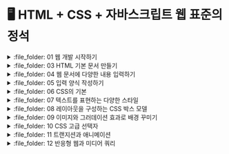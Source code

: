 # 🖥️ HTML + CSS + 자바스크립트 웹 표준의 정석

<details>
<summary> :file_folder: 01 웹 개발 시작하기 </summary>
<div markdown="1">

#### 🔖 [01 웹 개발 시작하기](https://github.com/Seonghyun-Park/Web/blob/main/01%20웹%20개발%20시작하기.md)

</div>
</details>

<details>
<summary> :file_folder: 03 HTML 기본 문서 만들기 </summary>
<div markdown="1">

#### 🔖 [03 HTML 기본 문서 만들기](https://github.com/Seonghyun-Park/Web/blob/main/03%20HTML%20기본문서%20만들기.md)

</div>
</details>

<details>
<summary> :file_folder: 04 웹 문서에 다양한 내용 입력하기 </summary>
<div markdown="1">

#### 🔖 [04-1 텍스트 입력하기](https://github.com/Seonghyun-Park/Web/blob/main/04%20웹%20문서에%20다양한%20내용%20입력하기/04-1%20텍스트%20입력하기.md)

#### 🔖 [04-2 목록 만들기](https://github.com/Seonghyun-Park/Web/blob/main/04%20웹%20문서에%20다양한%20내용%20입력하기/04-2%20목록%20만들기.md)

#### 🔖 [04-3 표 만들기](https://github.com/Seonghyun-Park/Web/blob/main/04%20웹%20문서에%20다양한%20내용%20입력하기/04-3%20표%20만들기.md)

#### 🔖 [04-4 이미지 삽입하기](https://github.com/Seonghyun-Park/Web/blob/main/04%20웹%20문서에%20다양한%20내용%20입력하기/04-4%20이미지%20삽입하기.md)

#### 🔖 [04-5 오디오와 비디오 삽입하기](https://github.com/Seonghyun-Park/Web/blob/main/04%20웹%20문서에%20다양한%20내용%20입력하기/04-5%20오디오와%20비디오%20삽입하기.md)

#### 🔖 [04-6 하이퍼링크 삽입하기](https://github.com/Seonghyun-Park/Web/blob/main/04%20웹%20문서에%20다양한%20내용%20입력하기/04-6%20하이퍼링크%20삽입하기.md)

#### 🔖 [04-7 마무리 문제](https://github.com/Seonghyun-Park/Web/blob/main/04%20웹%20문서에%20다양한%20내용%20입력하기/04-7%20마무리%20문제.md)

</div>
</details>

<details>
<summary> :file_folder: 05 입력 양식 작성하기 </summary>
<div markdown="1">

#### 🔖 [05-1 폼 삽입하기](https://github.com/Seonghyun-Park/Web/blob/main/05%20입력%20양식%20작성하기/05-1%20폼%20삽입하기.md)

#### 🔖 [05-2 사용자 입력을 위한 input 태그](https://github.com/Seonghyun-Park/Web/blob/main/05%20입력%20양식%20작성하기/05-2%20사용자%20입력을%20위한%20input%20태그.md)

#### 🔖 [05-3 input 태그의 주요 속성](https://github.com/Seonghyun-Park/Web/blob/main/05%20입력%20양식%20작성하기/05-3%20input%20태그의%20주요%20속성.md)

#### 🔖 [05-4 폼에서 사용하는 여러가지 태그](https://github.com/Seonghyun-Park/Web/blob/main/05%20입력%20양식%20작성하기/05-4%20폼에서%20사용하는%20여러가지%20태그.md)

#### 🔖 [05-5 마무리 문제](https://github.com/Seonghyun-Park/Web/blob/main/05%20입력%20양식%20작성하기/05-5%20마무리%20문제.md)

</div>
</details>

<details>
<summary> :file_folder: 06 CSS의 기본 </summary>
<div markdown="1">

#### 🔖 [06-1 웹 문서에 디자인 입히기](https://github.com/Seonghyun-Park/Web/blob/main/06%20CSS의%20기본/06-1%20웹%20문서에%20디자인%20입히기.md)

#### 🔖 [06-2 스타일과 스타일 시트](https://github.com/Seonghyun-Park/Web/blob/main/06%20CSS의%20기본/06-2%20스타일과%20스타일시트.md)

#### 🔖 [06-3 CSS 기본 선택자 알아보기](https://github.com/Seonghyun-Park/Web/blob/main/06%20CSS의%20기본/06-3%20CSS%20기본%20선택자%20알아보기.md)

#### 🔖 [06-4 캐스케이딩 스타일 시트 알아보기](https://github.com/Seonghyun-Park/Web/blob/main/06%20CSS의%20기본/06-4%20캐스케이딩%20스타일%20시트%20알아보기.md)

#### 🔖 [06-5 마무리 문제](https://github.com/Seonghyun-Park/Web/blob/main/06%20CSS의%20기본/06-5%20마무리문제.md)

</div>
</details>

<details>
<summary> :file_folder: 07 텍스트를 표현하는 다양한 스타일 </summary>
<div markdown="1">

#### 🔖 [07-1 글꼴 관련 스타일](https://github.com/Seonghyun-Park/Web/blob/main/07%20텍스트를%20표현하는%20다양한%20스타일/07-1%20글꼴%20관련%20스타일.md)

#### 🔖 [07-2 웹 폰트 사용하기](https://github.com/Seonghyun-Park/Web/blob/main/07%20텍스트를%20표현하는%20다양한%20스타일/07-2%20웹%20폰트%20사용하기.md)

#### 🔖 [07-3 텍스트 관련 스타일](https://github.com/Seonghyun-Park/Web/blob/main/07%20텍스트를%20표현하는%20다양한%20스타일/07-3%20텍스트%20관련%20스타일.md)

#### 🔖 [07-4 목록 스타일](https://github.com/Seonghyun-Park/Web/blob/main/07%20텍스트를%20표현하는%20다양한%20스타일/07-4%20목록%20스타일.md)

#### 🔖 [07-5 표 스타일](https://github.com/Seonghyun-Park/Web/blob/main/07%20텍스트를%20표현하는%20다양한%20스타일/07-5%20표%20스타일.md)

#### 🔖 [07-6 마무리 문제](https://github.com/Seonghyun-Park/Web/blob/main/07%20텍스트를%20표현하는%20다양한%20스타일/07-6%20마무리문제.md)

</div>
</details>

<details>
<summary> :file_folder: 08 레이아웃을 구성하는 CSS 박스 모델 </summary>
<div markdown="1">

#### 🔖 [08-1 CSS와 박스 모델](https://github.com/Seonghyun-Park/Web/blob/main/08%20레이아웃을%20구성하는%20CSS%20박스%20모델/08-1%20CSS와%20박스모델.md)

#### 🔖 [08-2 테두리 스타일 지정하기](https://github.com/Seonghyun-Park/Web/blob/main/08%20레이아웃을%20구성하는%20CSS%20박스%20모델/08-2%20테두리%20스타일%20지정하기.md)

#### 🔖 [08-3 여백을 조절하는 속성](https://github.com/Seonghyun-Park/Web/blob/main/08%20레이아웃을%20구성하는%20CSS%20박스%20모델/08-3%20여백을%20조절하는%20속성.md)

#### 🔖 [08-4 웹 문서의 레이아웃 만들기](https://github.com/Seonghyun-Park/Web/blob/main/08%20레이아웃을%20구성하는%20CSS%20박스%20모델/08-4%20웹%20문서의%20레이아웃%20만들기.md)

#### 🔖 [08-5 웹 요소의 위치 지정하기](https://github.com/Seonghyun-Park/Web/blob/main/08%20레이아웃을%20구성하는%20CSS%20박스%20모델/08-5%20웹%20요소의%20위치%20지정하기.md)

#### 🔖 [08-6 마무리 문제](https://github.com/Seonghyun-Park/Web/blob/main/08%20레이아웃을%20구성하는%20CSS%20박스%20모델/08-6%20마무리문제.md)

</div>
</details>

<details>
<summary> :file_folder: 09 이미지와 그러데이션 효과로 배경 꾸미기 </summary>
<div markdown="1">

#### 🔖 [09-1 배경색과 배경 범위 지정하기](https://github.com/Seonghyun-Park/Web/blob/main/09%20이미지와%20그라데이션%20효과로%20배경%20꾸미기/09-1%20배경색과%20배경%20범위%20지정하기.md)

#### 🔖 [09-2 배경 이미지 지정하기](https://github.com/Seonghyun-Park/Web/blob/main/09%20이미지와%20그라데이션%20효과로%20배경%20꾸미기/09-2%20배경%20이미지%20지정하기.md)

#### 🔖 [09-3 그러데이션 효과로 배경 꾸미기](https://github.com/Seonghyun-Park/Web/blob/main/09%20이미지와%20그라데이션%20효과로%20배경%20꾸미기/09-3%20그러데이션%20효과로%20배경%20꾸미기.md)

#### 🔖 [09-4 마무리 문제](https://github.com/Seonghyun-Park/Web/blob/main/09%20이미지와%20그라데이션%20효과로%20배경%20꾸미기/09-4%20마무리문제.md)

</div>
</details>

<details>
<summary> :file_folder: 10 CSS 고급 선택자 </summary>
<div markdown="1">

#### 🔖 [10-1 연결 선택자](https://github.com/Seonghyun-Park/Web/blob/main/10%20CSS%20고급%20선택자/10-1%20연결%20선택자.md)

#### 🔖 [10-2 속성 선택자](https://github.com/Seonghyun-Park/Web/blob/main/10%20CSS%20고급%20선택자/10-2%20속성%20선택자.md)

#### 🔖 [10-3 가상 클래스와 가상 요소](https://github.com/Seonghyun-Park/Web/blob/main/10%20CSS%20고급%20선택자/10-3%20가상%20클래스와%20가상%20요소.md)

#### 🔖 [10-4 마무리 문제](https://github.com/Seonghyun-Park/Web/blob/main/10%20CSS%20고급%20선택자/10-4%20마무리%20문제.md)

</div>
</details>

<details>
<summary> :file_folder: 11 트랜지션과 애니메이션 </summary>
<div markdown="1">

#### 🔖 [11-1 변형 알아보기](https://github.com/Seonghyun-Park/Web/blob/main/11%20트랜지션과%20애니메이션.md/11-1%20변형%20알아보기.md)

#### 🔖 [11-2 트랜지션 알아보기](https://github.com/Seonghyun-Park/Web/blob/main/11%20트랜지션과%20애니메이션.md/11-2%20트랜지션%20알아보기.md)

#### 🔖 [11-3 애니메이션 알아보기](https://github.com/Seonghyun-Park/Web/blob/main/11%20트랜지션과%20애니메이션.md/11-3%20애니메이션%20알아보기.md)

#### 🔖 [11-4 마무리 문제](https://github.com/Seonghyun-Park/Web/blob/main/11%20트랜지션과%20애니메이션.md/11-4%20마무리문제.md)

</div>
</details>

<details>
<summary> :file_folder: 12 반응형 웹과 미디어 쿼리 </summary>
<div markdown="1">

#### 🔖 [12-1 반응형 웹 알아보기](https://github.com/Seonghyun-Park/Web/blob/main/12%20반응형%20웹과%20미디어%20쿼리.md/12-1%20반응형%20웹%20알아보기.md)

#### 🔖 [12-2 미디어 쿼리 알아보기](https://github.com/Seonghyun-Park/Web/blob/main/12%20반응형%20웹과%20미디어%20쿼리.md/12-2%20미디어%20쿼리%20알아보기.md)

#### 🔖 [12-3 그리드 레이아웃 알아보기](https://github.com/Seonghyun-Park/Web/blob/main/12%20반응형%20웹과%20미디어%20쿼리.md/12-3%20그리드%20레이아웃%20알아보기.md)

#### 🔖 [12-4 플렉스 박스 레이아웃](https://github.com/Seonghyun-Park/Web/blob/main/12%20반응형%20웹과%20미디어%20쿼리.md/12-4%20플렉스%20박스%20레이아웃%20알아보기.md)

#### 🔖 [12-5 CSS 그리드 레이아웃 사용하기](https://github.com/Seonghyun-Park/Web/blob/main/)

#### 🔖 [12-6 마무리 문제](https://github.com/Seonghyun-Park/Web/blob/main/)

</div>
</details>
